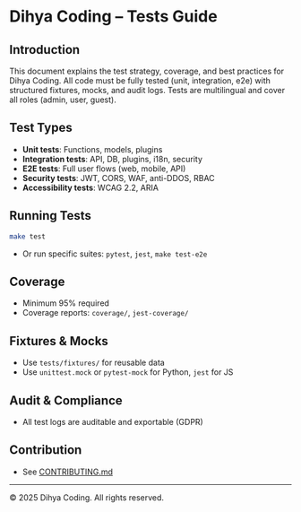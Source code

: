 # Dihya Coding – Tests Guide

## Introduction
This document explains the test strategy, coverage, and best practices for Dihya Coding. All code must be fully tested (unit, integration, e2e) with structured fixtures, mocks, and audit logs. Tests are multilingual and cover all roles (admin, user, guest).

## Test Types
- **Unit tests**: Functions, models, plugins
- **Integration tests**: API, DB, plugins, i18n, security
- **E2E tests**: Full user flows (web, mobile, API)
- **Security tests**: JWT, CORS, WAF, anti-DDOS, RBAC
- **Accessibility tests**: WCAG 2.2, ARIA

## Running Tests
```bash
make test
```
- Or run specific suites: `pytest`, `jest`, `make test-e2e`

## Coverage
- Minimum 95% required
- Coverage reports: `coverage/`, `jest-coverage/`

## Fixtures & Mocks
- Use `tests/fixtures/` for reusable data
- Use `unittest.mock` or `pytest-mock` for Python, `jest` for JS

## Audit & Compliance
- All test logs are auditable and exportable (GDPR)

## Contribution
- See [CONTRIBUTING.md](../CONTRIBUTING.md)

---
© 2025 Dihya Coding. All rights reserved.
